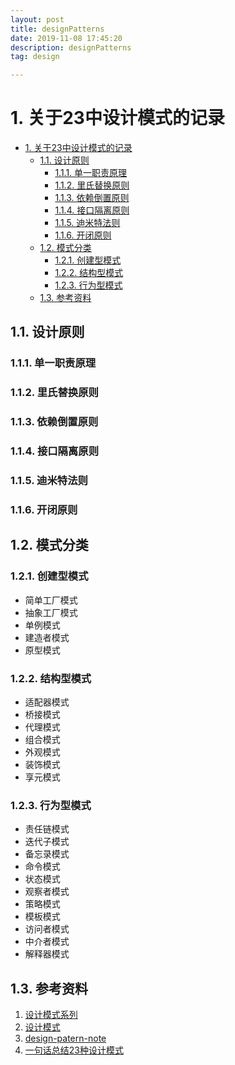 ```yaml
---
layout: post
title: designPatterns
date: 2019-11-08 17:45:20
description: designPatterns
tag: design

---
```


# 1. 关于23中设计模式的记录

- [1. 关于23中设计模式的记录](#1-%e5%85%b3%e4%ba%8e23%e4%b8%ad%e8%ae%be%e8%ae%a1%e6%a8%a1%e5%bc%8f%e7%9a%84%e8%ae%b0%e5%bd%95)
  - [1.1. 设计原则](#11-%e8%ae%be%e8%ae%a1%e5%8e%9f%e5%88%99)
    - [1.1.1. 单一职责原理](#111-%e5%8d%95%e4%b8%80%e8%81%8c%e8%b4%a3%e5%8e%9f%e7%90%86)
    - [1.1.2. 里氏替换原则](#112-%e9%87%8c%e6%b0%8f%e6%9b%bf%e6%8d%a2%e5%8e%9f%e5%88%99)
    - [1.1.3. 依赖倒置原则](#113-%e4%be%9d%e8%b5%96%e5%80%92%e7%bd%ae%e5%8e%9f%e5%88%99)
    - [1.1.4. 接口隔离原则](#114-%e6%8e%a5%e5%8f%a3%e9%9a%94%e7%a6%bb%e5%8e%9f%e5%88%99)
    - [1.1.5. 迪米特法则](#115-%e8%bf%aa%e7%b1%b3%e7%89%b9%e6%b3%95%e5%88%99)
    - [1.1.6. 开闭原则](#116-%e5%bc%80%e9%97%ad%e5%8e%9f%e5%88%99)
  - [1.2. 模式分类](#12-%e6%a8%a1%e5%bc%8f%e5%88%86%e7%b1%bb)
    - [1.2.1. 创建型模式](#121-%e5%88%9b%e5%bb%ba%e5%9e%8b%e6%a8%a1%e5%bc%8f)
    - [1.2.2. 结构型模式](#122-%e7%bb%93%e6%9e%84%e5%9e%8b%e6%a8%a1%e5%bc%8f)
    - [1.2.3. 行为型模式](#123-%e8%a1%8c%e4%b8%ba%e5%9e%8b%e6%a8%a1%e5%bc%8f)
  - [1.3. 参考资料](#13-%e5%8f%82%e8%80%83%e8%b5%84%e6%96%99)

## 1.1. 设计原则

### 1.1.1. 单一职责原理

### 1.1.2. 里氏替换原则

### 1.1.3. 依赖倒置原则

### 1.1.4. 接口隔离原则

### 1.1.5. 迪米特法则

### 1.1.6. 开闭原则

## 1.2. 模式分类

### 1.2.1. 创建型模式

- 简单工厂模式
- 抽象工厂模式
- 单例模式
- 建造者模式
- 原型模式

### 1.2.2. 结构型模式

- 适配器模式
- 桥接模式
- 代理模式
- 组合模式
- 外观模式
- 装饰模式
- 享元模式

### 1.2.3. 行为型模式

- 责任链模式
- 迭代子模式
- 备忘录模式
- 命令模式
- 状态模式
- 观察者模式
- 策略模式
- 模板模式
- 访问者模式
- 中介者模式
- 解释器模式

## 1.3. 参考资料

1. [设计模式系列](https://alleniverson.gitbooks.io/design-pattern/content/)
2. [设计模式](http://www.zeekling.cn/book/dp/designPattern/)
3. [design-patern-note](https://xiaoyureed.github.io/my/e_book/design_pattern/)
4. [一句话总结23种设计模式](https://zhuanlan.zhihu.com/p/57662279)